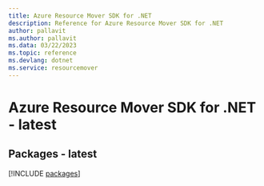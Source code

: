 ```yaml
---
title: Azure Resource Mover SDK for .NET
description: Reference for Azure Resource Mover SDK for .NET
author: pallavit
ms.author: pallavit
ms.data: 03/22/2023
ms.topic: reference
ms.devlang: dotnet
ms.service: resourcemover
---
```

# Azure Resource Mover SDK for .NET - latest
## Packages - latest
[!INCLUDE [packages](resource-mover-index.md)]